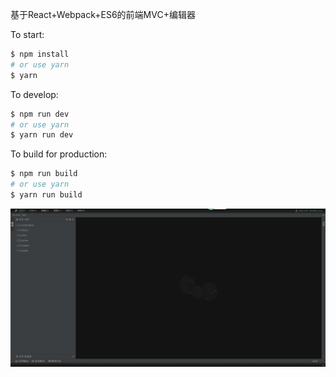 基于React+Webpack+ES6的前端MVC+编辑器

To start:

```bash
$ npm install
# or use yarn
$ yarn
```

To develop:

```bash
$ npm run dev
# or use yarn
$ yarn run dev
```

To build for production:

```bash
$ npm run build
# or use yarn
$ yarn run build
```

![](/img/ide.png)
